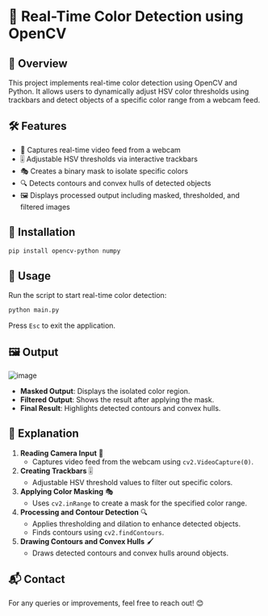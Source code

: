 # 🎨 Real-Time Color Detection using OpenCV

## 📌 Overview
This project implements real-time color detection using OpenCV and Python. It allows users to dynamically adjust HSV color thresholds using trackbars and detect objects of a specific color range from a webcam feed.

## 🛠 Features
- 🎥 Captures real-time video feed from a webcam
- 🎚 Adjustable HSV thresholds via interactive trackbars
- 🎭 Creates a binary mask to isolate specific colors
- 🔍 Detects contours and convex hulls of detected objects
- 🖼 Displays processed output including masked, thresholded, and filtered images

## 📂 Installation
```bash
pip install opencv-python numpy
```

## 🚀 Usage
Run the script to start real-time color detection:
```bash
python main.py
```

Press `Esc` to exit the application.

## 🖼 Output

![image](https://github.com/user-attachments/assets/aae94ce2-e4a8-4e92-9e1a-dcd612ce8496)

- **Masked Output**: Displays the isolated color region.
- **Filtered Output**: Shows the result after applying the mask.
- **Final Result**: Highlights detected contours and convex hulls.

## 📜 Explanation
1. **Reading Camera Input** 🎥
   - Captures video feed from the webcam using `cv2.VideoCapture(0)`.
2. **Creating Trackbars** 🎚
   - Adjustable HSV threshold values to filter out specific colors.
3. **Applying Color Masking** 🎭
   - Uses `cv2.inRange` to create a mask for the specified color range.
4. **Processing and Contour Detection** 🔍
   - Applies thresholding and dilation to enhance detected objects.
   - Finds contours using `cv2.findContours`.
5. **Drawing Contours and Convex Hulls** 🖌
   - Draws detected contours and convex hulls around objects.

## 📬 Contact
For any queries or improvements, feel free to reach out! 😊


